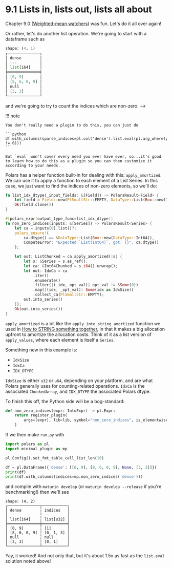 # 9.1 Lists in, lists out, lists all about

Chapter 9.0 ([Weighted-mean watchers]) was fun. Let's do it all over again!

Or rather, let's do another list operation. We're going to start with
a dataframe such as

```python
shape: (4, 1)
┌──────────────┐
│ dense        │
│ ---          │
│ list[i64]    │
╞══════════════╡
│ [0, 9]       │
│ [8, 6, 0, 9] │
│ null         │
│ [3, 3]       │
└──────────────┘
```
and we're going to try to count the indices which are non-zero. -->

!!! note

    You don't really need a plugin to do this, you can just do

    ```python
    df.with_columns(sparse_indices=pl.col('dense').list.eval(pl.arg_where(pl.element() != 0)))
    ```

    But `eval` won't cover every need you ever have ever, so...it's good
    to learn how to do this as a plugin so you can then customize it according to your needs.

Polars has a helper function built-in for dealing with this: `apply_amortized`. We can use it to apply
a function to each element of a List Series. In this case, we just want to find the indices of non-zero
elements, so we'll do:

```rust
fn list_idx_dtype(_input_fields: &[Field]) -> PolarsResult<Field> {
    let field = Field::new(PlSmallStr::EMPTY, DataType::List(Box::new(IDX_DTYPE)));
    Ok(field.clone())
}

#[polars_expr(output_type_func=list_idx_dtype)]
fn non_zero_indices(inputs: &[Series]) -> PolarsResult<Series> {
    let ca = inputs[0].list()?;
    polars_ensure!(
        ca.dtype() == &DataType::List(Box::new(DataType::Int64)),
        ComputeError: "Expected `List(Int64)`, got: {}", ca.dtype()
    );

    let out: ListChunked = ca.apply_amortized(|s| {
        let s: &Series = s.as_ref();
        let ca: &Int64Chunked = s.i64().unwrap();
        let out: IdxCa = ca
            .iter()
            .enumerate()
            .filter(|(_idx, opt_val)| opt_val != &Some(0))
            .map(|(idx, _opt_val)| Some(idx as IdxSize))
            .collect_ca(PlSmallStr::EMPTY);
        out.into_series()
    });
    Ok(out.into_series())
}
```
`apply_amortized` is a bit like the `apply_into_string_amortized` function we used in [How to STRING something together],
in that it makes a big allocation upfront to amortize the allocation costs. Think of it as a list version
of `apply_values`, where each element is itself a `Series`.

Something new in this example is:

- `IdxSize`
- `IdxCa`
- `IDX_DTYPE`

`IdxSize` is either `u32` or `u64`, depending on your platform, and are what Polars generally uses
for counting-related operations. `IdxCa` is the associated `ChunkedArray`, and `IDX_DTYPE` the associated
Polars dtype.

  [Weighted-mean watchers]: ../lists/
  [How to STRING something together]: ../stringify/

To finish this off, the Python side will be a bog-standard:

```python
def non_zero_indices(expr: IntoExpr) -> pl.Expr:
    return register_plugin(
        args=[expr], lib=lib, symbol="non_zero_indices", is_elementwise=True
    )
```

If we then make `run.py` with

```python
import polars as pl
import minimal_plugin as mp

pl.Config().set_fmt_table_cell_list_len(10)

df = pl.DataFrame({'dense': [[0, 9], [8, 6, 0, 9], None, [3, 3]]})
print(df)
print(df.with_columns(indices=mp.non_zero_indices('dense')))
```
and compile with `maturin develop` (or `maturin develop --release` if you're benchmarking!)
then we'll see

```
shape: (4, 2)
┌──────────────┬───────────┐
│ dense        ┆ indices   │
│ ---          ┆ ---       │
│ list[i64]    ┆ list[u32] │
╞══════════════╪═══════════╡
│ [0, 9]       ┆ [1]       │
│ [8, 6, 0, 9] ┆ [0, 1, 3] │
│ null         ┆ null      │
│ [3, 3]       ┆ [0, 1]    │
└──────────────┴───────────┘
```

Yay, it worked! And not only that, but it's about 1.5x as fast as the `list.eval` solution
noted above!
